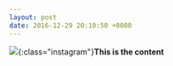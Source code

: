 ```yaml
---
layout: post
date: 2016-12-29 20:10:50 +0000
---
```


![](/media/undefined){:class="instagram"}<b>This is the content</b>